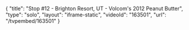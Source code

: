 {
    "title": "Stop #12 - Brighton Resort, UT - Volcom's 2012 Peanut Butter",
    "type": "solo",
    "layout": "iframe-static",
    "videoId": "163501",
    "url": "\/tvpembed\/163501"
}